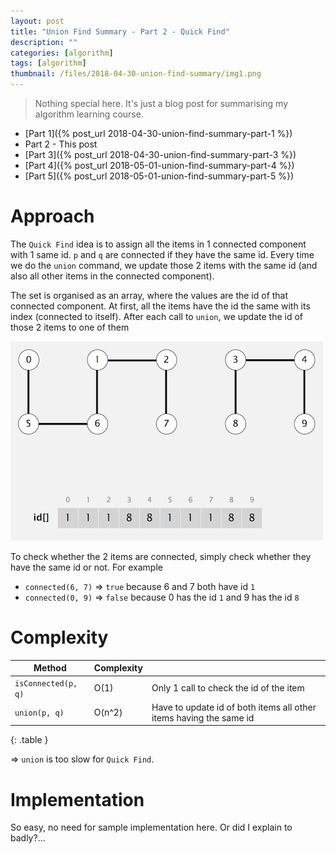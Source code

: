 ```yaml
---
layout: post
title: "Union Find Summary - Part 2 - Quick Find"
description: ""
categories: [algorithm]
tags: [algorithm]
thumbnail: /files/2018-04-30-union-find-summary/img1.png
---
```


> Nothing special here. It's just a blog post for summarising my algorithm learning course.

- [Part 1]({% post_url 2018-04-30-union-find-summary-part-1 %})
- Part 2 - This post
- [Part 3]({% post_url 2018-04-30-union-find-summary-part-3 %})
- [Part 4]({% post_url 2018-05-01-union-find-summary-part-4 %})
- [Part 5]({% post_url 2018-05-01-union-find-summary-part-5 %})

# Approach

The `Quick Find` idea is to assign all the items in 1 connected component with 1 same id. `p` and
`q` are connected if they have the same id. Every time we do the `union` command, we update those 2
items with the same id (and also all other items in the connected component).

The set is organised as an array, where the values are the id of that connected component. At first,
all the items have the id the same with its index (connected to itself). After each call to `union`,
we update the id of those 2 items to one of them

![](/files/2018-04-30-union-find-summary/img4.png)

<!-- more -->

To check whether the 2 items are connected, simply check whether they have the same id or not. For
example

- `connected(6, 7)` => `true` because 6 and 7 both have id `1`
- `connected(0, 9)` => `false` because 0 has the id `1` and 9 has the id `8`

# Complexity

|Method|Complexity||
|----|----|----|
|`isConnected(p, q)`|O(1)|Only 1 call to check the id of the item|
|`union(p, q)`|O(n^2)|Have to update id of both items all other items having the same id|
{: .table }

=> `union` is too slow for `Quick Find`.

# Implementation

So easy, no need for sample implementation here. Or did I explain to badly?...
